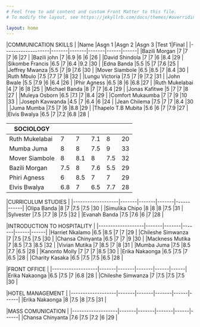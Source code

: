 ```yaml
---
# Feel free to add content and custom Front Matter to this file.
# To modify the layout, see https://jekyllrb.com/docs/themes/#overriding-theme-defaults

layout: home
---
```


|COMMUNICATION SKILLS                                     |
|Name               |Asgn 1 |Asgn 2 |Asgn 3 |Test 1|Final |
|-------------------|-------|-------|-------|------|------|
|Bazili Morgan      |7      |7      |7      |6     |27    |
|Bazili john        |7      |6.9    |6      |6     |26    |
|David Shindola     |7      |7      |6      |8.4   |29    |
|Sikombe Francis    |6.5    |7      |6.4    |9.2   |30    |
|Edna Banda         |5.5    |5      |7      |7.6   |25    |
|Jeffrey Mwanza     |5.5    |7      |9      |7.6   |30    |
|Mover Siambole     |6.5    |8.5    |7      |8.4   |30    |
|Ruth Mbulo         |7.5    |7.7    |7      |8     |32    |
|Lungu Victoria     |7.5    |7      |9      |7.2   |31    |
|John Bwale         |5.5    |7.9    |6      |6.4   |26    |
|Phir Agness        |6.5    |8      |6      |6.8   |27    |
|Ruth Mukelabai     |4      |7      |6      |8     |25    |
|Michael Banda      |8      |7      |7      |6.4   |29    |
|Jonas  Kafitwe            |5      |7      |7      |8     |27    |
|Muleya Osborn      |6.5    |7.1    |7      |8.4   |29    |
|Comfort  Mukaumba          |7      |7      |9      |10    |33    |
|Joseph Kavwanda    |4.5    |7      |6.4    |6     |24    |
|Jean Chilema              |7.5    |7      |7      |8.4   |30    |
|Juma Mumba              |7.5    |7      |6      |8.8   |29    |
|Thapelo T.B Mubita |5.6    |6      |7      |7.9   |27    |
|Elvis Bwalya       |6.5    |7      |7.2    |6.8   |28    |


|SOCIOLOGY          |       |       |       |      |      |
|-------------------|-------|-------|-------|------|------|
|Ruth Mukelabai     |7      |7      |7.1    |8     |20      |
|Mumba Juma         |8      |8      |7.5    |9     |33    |
|Mover Siambole     |8      |8.1    |8      |7.5   |32    |
|Bazili Morgan      |7.5    |8      |7.6    |5.5   |29    |
|Phiri Agness       |6      |8.5    |7      |7     |29    |
|Elvis Bwalya       |6.8    |7      |6.5    |7.7   |28    |

|CURRICULUM STUDIES                                       |
|-------------------|-------|-------|-------|------|------|
|Olipa Banda        |8      |7      |7.5    |7.5   |30    |
|Simulika Chipo     |8      |8      |8      |7.5   |31    |
|Sylvester          |7.5    |7.7    |8      |7.5   |32    |
|Evanah Banda       |7.5    |7.6    |6      |7     |28    |

|INTRODUCTION TO HOSPITALITY                              |
|-------------------|-------|-------|-------|------|------|
|Harriet Nkalamo    |6.5    |8.5    |7      |7     |29    |
|Chileshe Simwanza  |7      |7.5    |7.5    |7.5   |30    |
|Chansa Chinyanta   |6.5    |7      |7      |9     |30    |
|Mackness Mutika    |7      |8.5    |7.3    |8.5   |32    |
|Vivian Mutika      |7      |8.5    |7      |8     |31    |
|Mumba Juma         |7.5    |8.5    |7.7    |6.5   |28    |
|Kanonto Molly      |7      |7      |7      |8.5   |30    |
|Erika   Nakaonga           |6.5    |7.5    |7      |6.5   |28    |
|Charity  Kasaka          |6.5    |7.5    |7.5    |6.5   |28    |

|FRONT OFFICE                                             |
|-------------------|-------|-------|-------|------|------|
|Erika  Nakaonga            |6.5    |7.5    |7      |6.8   |28    |
|Chileshe Simwanza  |7      |7.5    |7.5    |7.5   |30    |

|HOTEL MANAGEMENT                                         |
|-------------------|-------|-------|-------|------|------|
|Erika  Nakaonga            |8      |7.5    |8      |7.5   |31    |

|MASS COMUNICATION                                        |
|-------------------|-------|-------|-------|------|------|
|Chansa Chinyanta   |7.6    |7.5    |7.2    |6     |29    |


